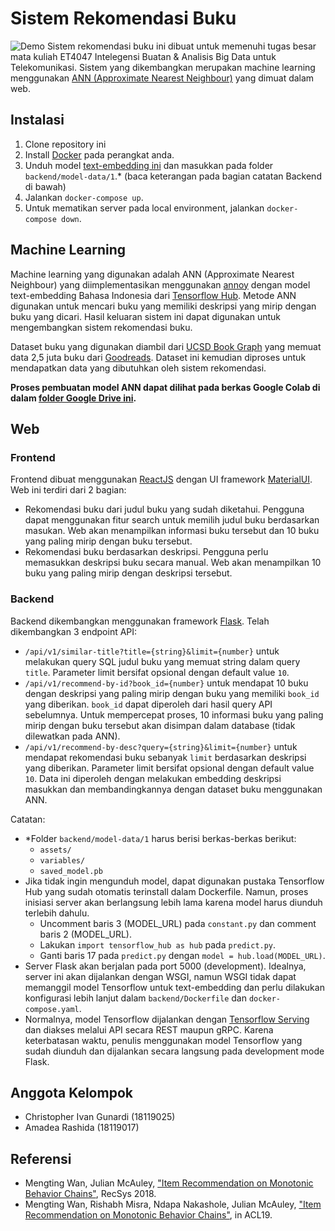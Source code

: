 # Sistem Rekomendasi Buku
![Demo](static/demo.gif)
Sistem rekomendasi buku ini dibuat untuk memenuhi tugas besar mata kuliah ET4047 Intelegensi Buatan & Analisis Big Data untuk Telekomunikasi. Sistem yang dikembangkan merupakan machine learning menggunakan [ANN (Approximate Nearest Neighbour)](https://towardsdatascience.com/comprehensive-guide-to-approximate-nearest-neighbors-algorithms-8b94f057d6b6) yang dimuat dalam web.

## Instalasi
1. Clone repository ini
2. Install [Docker](https://www.docker.com/) pada perangkat anda.
3. Unduh model [text-embedding ini](https://tfhub.dev/google/nnlm-id-dim128/2) dan masukkan pada folder `backend/model-data/1`.* (baca keterangan pada bagian catatan Backend di bawah)
4. Jalankan `docker-compose up`.
5. Untuk mematikan server pada local environment, jalankan `docker-compose down`.

## Machine Learning
Machine learning yang digunakan adalah ANN (Approximate Nearest Neighbour) yang diimplementasikan menggunakan [annoy](https://github.com/spotify/annoy) dengan model text-embedding Bahasa Indonesia dari [Tensorflow Hub](https://tfhub.dev/google/nnlm-id-dim128/2). Metode ANN digunakan untuk mencari buku yang memiliki deskripsi yang mirip dengan buku yang dicari. Hasil keluaran sistem ini dapat digunakan untuk mengembangkan sistem rekomendasi buku.

Dataset buku yang digunakan diambil dari [UCSD Book Graph](https://sites.google.com/eng.ucsd.edu/ucsdbookgraph/books?authuser=0&pli=1) yang memuat data 2,5 juta buku dari [Goodreads](https://www.goodreads.com/). Dataset ini kemudian diproses untuk mendapatkan data yang dibutuhkan oleh sistem rekomendasi.

**Proses pembuatan model ANN dapat dilihat pada berkas Google Colab di dalam [folder Google Drive ini](https://drive.google.com/open?id=181j5cKeYbF3E2K1AhqMGvb4J1uIgnMr0&usp=drive_copy).**

## Web
### Frontend

Frontend dibuat menggunakan [ReactJS](https://reactjs.org/) dengan UI framework [MaterialUI](https://mui.com/material-ui/api/outlined-input/). Web ini terdiri dari 2 bagian:
- Rekomendasi buku dari judul buku yang sudah diketahui. Pengguna dapat menggunakan fitur search untuk memilih judul buku berdasarkan masukan. Web akan menampilkan informasi buku tersebut dan 10 buku yang paling mirip dengan buku tersebut.
- Rekomendasi buku berdasarkan deskripsi. Pengguna perlu memasukkan deskripsi buku secara manual. Web akan menampilkan 10 buku yang paling mirip dengan deskripsi tersebut.

### Backend
Backend dikembangkan menggunakan framework [Flask](https://flask.palletsprojects.com/en/2.2.x/). Telah dikembangkan 3 endpoint API:

- `/api/v1/similar-title?title={string}&limit={number}` untuk melakukan query SQL judul buku yang memuat string dalam query `title`. Parameter limit bersifat opsional dengan default value `10`.
- `/api/v1/recommend-by-id?book_id={number}` untuk mendapat 10 buku dengan deskripsi yang paling mirip dengan buku yang memiliki `book_id` yang diberikan. `book_id` dapat diperoleh dari hasil query API sebelumnya. Untuk mempercepat proses, 10 informasi buku yang paling mirip dengan buku tersebut akan disimpan dalam database (tidak dilewatkan pada ANN).
- `/api/v1/recommend-by-desc?query={string}&limit={number}` untuk mendapat rekomendasi buku sebanyak `limit` berdasarkan deskripsi yang diberikan. Parameter limit bersifat opsional dengan default value `10`. Data ini diperoleh dengan melakukan embedding deskripsi masukkan dan membandingkannya dengan dataset buku menggunakan ANN.

Catatan:
- *Folder `backend/model-data/1` harus berisi berkas-berkas berikut:
  - `assets/`
  - `variables/`
  - `saved_model.pb`
- Jika tidak ingin mengunduh model, dapat digunakan pustaka Tensorflow Hub yang sudah otomatis terinstall dalam Dockerfile. Namun, proses inisiasi server akan berlangsung lebih lama karena model harus diunduh terlebih dahulu.
  - Uncomment baris 3 (MODEL_URL) pada `constant.py` dan comment baris 2 (MODEL_URL).
  - Lakukan `import tensorflow_hub as hub` pada `predict.py`.
  - Ganti baris 17 pada `predict.py` dengan `model = hub.load(MODEL_URL)`.
- Server Flask akan berjalan pada port 5000 (development). Idealnya, server ini akan dijalankan dengan WSGI, namun WSGI tidak dapat memanggil model Tensorflow untuk text-embedding dan perlu dilakukan konfigurasi lebih lanjut dalam `backend/Dockerfile` dan `docker-compose.yaml`.
- Normalnya, model Tensorflow dijalankan dengan [Tensorflow Serving](https://www.tensorflow.org/tfx/serving/docker) dan diakses melalui API secara REST maupun gRPC. Karena keterbatasan waktu, penulis menggunakan model Tensorflow yang sudah diunduh dan dijalankan secara langsung pada development mode Flask.

## Anggota Kelompok
- Christopher Ivan Gunardi (18119025)
- Amadea Rashida (18119017)

## Referensi
- Mengting Wan, Julian McAuley, ["Item Recommendation on Monotonic Behavior Chains"](https://www.google.com/url?q=https%3A%2F%2Fgithub.com%2FMengtingWan%2Fmengtingwan.github.io%2Fraw%2Fmaster%2Fpaper%2Frecsys18_mwan.pdf&sa=D&sntz=1&usg=AOvVaw0HcX6gU1ENhk7fbCXXbCiy), RecSys 2018.
- Mengting Wan, Rishabh Misra, Ndapa Nakashole, Julian McAuley, ["Item Recommendation on Monotonic Behavior Chains"](https://www.google.com/url?q=https%3A%2F%2Fwww.aclweb.org%2Fanthology%2FP19-1248&sa=D&sntz=1&usg=AOvVaw1G1ZlQ7oe0NDtqeI8gN2Nf), in ACL19.